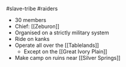 #slave-tribe #raiders 

- 30 members
- Chief: [[Zeburon]]
- Organised on a strictly military system
- Ride on kanks
- Operate all over the [[Tablelands]]
	- Except on the [[Great Ivory Plain]]
- Make camp on ruins near [[Silver Springs]]
